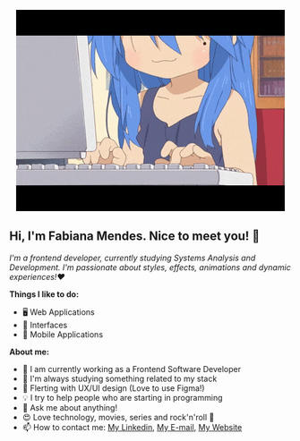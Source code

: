 <p align="center"><img src="JKkW.gif"></p>

## Hi, I'm Fabiana Mendes. Nice to meet you! 👋

*I'm a frontend developer, currently studying Systems Analysis and Development. I'm passionate about styles, effects, animations and dynamic experiences!❤️* 



**Things I like to do:**

- 🖥 Web Applications
- 🎨 Interfaces
- 📱 Mobile Applications


**About me:**

- 🔭 I am currently working as a Frontend Software Developer
- 🌱 I'm always studying something related to my stack 
- :heartbeat: Flerting with UX/UI design (Love to use Figma!)
- 💡 I try to help people who are starting in programming
- 💬 Ask me about anything!
- :heart_eyes: Love technology, movies, series and rock'n'roll :metal:
- 📫 How to contact me: [My Linkedin](https://www.linkedin.com/in/fabianamoreiramendes), [My E-mail](fabimendes.dev@gmail.com), [My Website](https://fabianamendes.netlify.app/)
